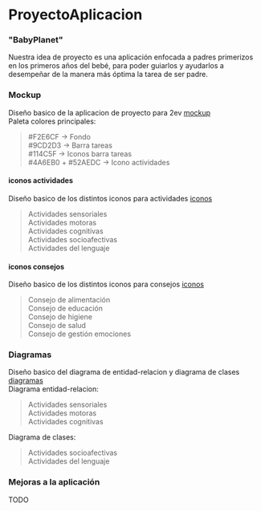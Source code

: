# ProyectoAplicacion

### "BabyPlanet"
Nuestra idea de proyecto es una aplicación enfocada a padres primerizos en los primeros años del bebé, para poder guiarlos y ayudarlos a desempeñar de la manera más óptima la tarea de ser padre.

### Mockup
Diseño basico de la aplicacion de proyecto para 2ev [mockup](mockup)<br>
Paleta colores principales:
> #F2E6CF -> Fondo <br>
> #9CD2D3 -> Barra tareas <br>
> #114C5F -> Iconos barra tareas <br>
> #4A6EB0 + #52AEDC -> Icono actividades <br>

#### iconos actividades  
Diseño basico de los distintos iconos para actividades [iconos](mockup/iconosActividades)<br>
> Actividades sensoriales <br>
> Actividades motoras <br>
> Actividades cognitivas <br>
> Actividades socioafectivas <br>
> Actividades del lenguaje <br>

#### iconos consejos
Diseño basico de los distintos iconos para consejos [iconos](mockup/iconosConsejos)<br>
> Consejo de alimentación <br>
> Consejo de educación <br>
> Consejo de higiene <br>
> Consejo de salud <br>
> Consejo de gestión emociones <br>

### Diagramas
Diseño basico del diagrama de entidad-relacion y diagrama de clases [diagramas]()<br>
Diagrama entidad-relacion:
> Actividades sensoriales <br>
> Actividades motoras <br>
> Actividades cognitivas <br>

Diagrama de clases:
> Actividades socioafectivas <br>
> Actividades del lenguaje <br>

### Mejoras a la aplicación
TODO
